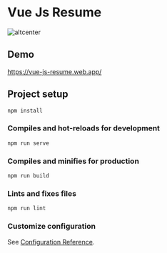 # Vue Js Resume
![altcenter](https://www.mustafacagri.com/wp-content/uploads/2020/11/vue-js-resume2.gif "Vue Js Resume")

## Demo
https://vue-js-resume.web.app/

## Project setup
```
npm install
```

### Compiles and hot-reloads for development
```
npm run serve
```

### Compiles and minifies for production
```
npm run build
```

### Lints and fixes files
```
npm run lint
```

### Customize configuration
See [Configuration Reference](https://cli.vuejs.org/config/).
